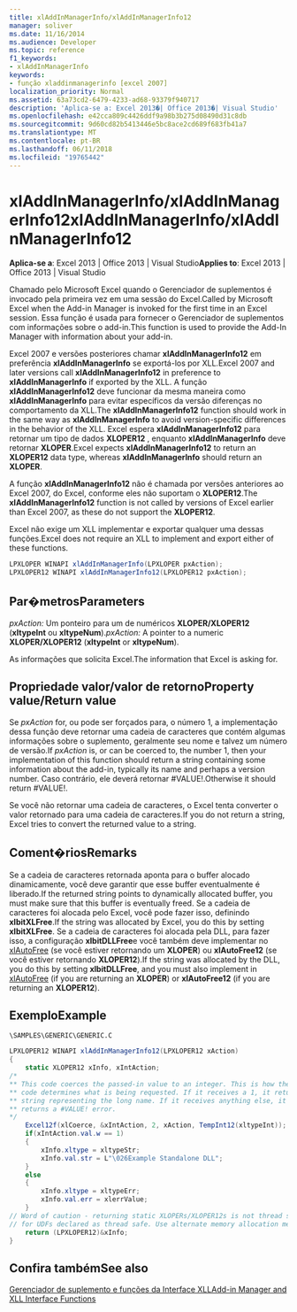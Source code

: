 ```yaml
---
title: xlAddInManagerInfo/xlAddInManagerInfo12
manager: soliver
ms.date: 11/16/2014
ms.audience: Developer
ms.topic: reference
f1_keywords:
- xlAddInManagerInfo
keywords:
- função xladdinmanagerinfo [excel 2007]
localization_priority: Normal
ms.assetid: 63a73cd2-6479-4233-ad68-93379f940717
description: 'Aplica-se a: Excel 2013�| Office 2013�| Visual Studio'
ms.openlocfilehash: e42cca809c4426ddf9a98b3b275d08490d31c8db
ms.sourcegitcommit: 9d60cd82b5413446e5bc8ace2cd689f683fb41a7
ms.translationtype: MT
ms.contentlocale: pt-BR
ms.lasthandoff: 06/11/2018
ms.locfileid: "19765442"
---
```

# <a name="xladdinmanagerinfoxladdinmanagerinfo12"></a><span data-ttu-id="840d3-104">xlAddInManagerInfo/xlAddInManagerInfo12</span><span class="sxs-lookup"><span data-stu-id="840d3-104">xlAddInManagerInfo/xlAddInManagerInfo12</span></span>

 <span data-ttu-id="840d3-105">**Aplica-se a**: Excel 2013 | Office 2013 | Visual Studio</span><span class="sxs-lookup"><span data-stu-id="840d3-105">**Applies to**: Excel 2013 | Office 2013 | Visual Studio</span></span> 
  
<span data-ttu-id="840d3-106">Chamado pelo Microsoft Excel quando o Gerenciador de suplementos é invocado pela primeira vez em uma sessão do Excel.</span><span class="sxs-lookup"><span data-stu-id="840d3-106">Called by Microsoft Excel when the Add-in Manager is invoked for the first time in an Excel session.</span></span> <span data-ttu-id="840d3-107">Essa função é usada para fornecer o Gerenciador de suplementos com informações sobre o add-in.</span><span class="sxs-lookup"><span data-stu-id="840d3-107">This function is used to provide the Add-In Manager with information about your add-in.</span></span>
  
<span data-ttu-id="840d3-108">Excel 2007 e versões posteriores chamar **xlAddInManagerInfo12** em preferência **xlAddInManagerInfo** se exportá-los por XLL.</span><span class="sxs-lookup"><span data-stu-id="840d3-108">Excel 2007 and later versions call **xlAddInManagerInfo12** in preference to **xlAddInManagerInfo** if exported by the XLL.</span></span> <span data-ttu-id="840d3-109">A função **xlAddInManagerInfo12** deve funcionar da mesma maneira como **xlAddInManagerInfo** para evitar específicos da versão diferenças no comportamento da XLL.</span><span class="sxs-lookup"><span data-stu-id="840d3-109">The **xlAddInManagerInfo12** function should work in the same way as **xlAddInManagerInfo** to avoid version-specific differences in the behavior of the XLL.</span></span> <span data-ttu-id="840d3-110">Excel espera **xlAddInManagerInfo12** para retornar um tipo de dados **XLOPER12** , enquanto **xlAddInManagerInfo** deve retornar **XLOPER**.</span><span class="sxs-lookup"><span data-stu-id="840d3-110">Excel expects **xlAddInManagerInfo12** to return an **XLOPER12** data type, whereas **xlAddInManagerInfo** should return an **XLOPER**.</span></span>
  
<span data-ttu-id="840d3-111">A função **xlAddInManagerInfo12** não é chamada por versões anteriores ao Excel 2007, do Excel, conforme eles não suportam o **XLOPER12**.</span><span class="sxs-lookup"><span data-stu-id="840d3-111">The **xlAddInManagerInfo12** function is not called by versions of Excel earlier than Excel 2007, as these do not support the **XLOPER12**.</span></span>
  
<span data-ttu-id="840d3-112">Excel não exige um XLL implementar e exportar qualquer uma dessas funções.</span><span class="sxs-lookup"><span data-stu-id="840d3-112">Excel does not require an XLL to implement and export either of these functions.</span></span>
  
```cs
LPXLOPER WINAPI xlAddInManagerInfo(LPXLOPER pxAction);
LPXLOPER12 WINAPI xlAddInManagerInfo12(LPXLOPER12 pxAction);
```

## <a name="parameters"></a><span data-ttu-id="840d3-113">Par�metros</span><span class="sxs-lookup"><span data-stu-id="840d3-113">Parameters</span></span>

 <span data-ttu-id="840d3-114">_pxAction:_ Um ponteiro para um de numéricos **XLOPER/XLOPER12** (**xltypeInt** ou **xltypeNum**).</span><span class="sxs-lookup"><span data-stu-id="840d3-114">_pxAction:_ A pointer to a numeric **XLOPER/XLOPER12** (**xltypeInt** or **xltypeNum**).</span></span>
  
<span data-ttu-id="840d3-115">As informações que solicita Excel.</span><span class="sxs-lookup"><span data-stu-id="840d3-115">The information that Excel is asking for.</span></span>
  
## <a name="property-valuereturn-value"></a><span data-ttu-id="840d3-116">Propriedade valor/valor de retorno</span><span class="sxs-lookup"><span data-stu-id="840d3-116">Property value/Return value</span></span>

<span data-ttu-id="840d3-117">Se _pxAction_ for, ou pode ser forçados para, o número 1, a implementação dessa função deve retornar uma cadeia de caracteres que contém algumas informações sobre o suplemento, geralmente seu nome e talvez um número de versão.</span><span class="sxs-lookup"><span data-stu-id="840d3-117">If  _pxAction_ is, or can be coerced to, the number 1, then your implementation of this function should return a string containing some information about the add-in, typically its name and perhaps a version number.</span></span> <span data-ttu-id="840d3-118">Caso contrário, ele deverá retornar #VALUE!.</span><span class="sxs-lookup"><span data-stu-id="840d3-118">Otherwise it should return #VALUE!.</span></span> 
  
<span data-ttu-id="840d3-119">Se você não retornar uma cadeia de caracteres, o Excel tenta converter o valor retornado para uma cadeia de caracteres.</span><span class="sxs-lookup"><span data-stu-id="840d3-119">If you do not return a string, Excel tries to convert the returned value to a string.</span></span>
  
## <a name="remarks"></a><span data-ttu-id="840d3-120">Coment�rios</span><span class="sxs-lookup"><span data-stu-id="840d3-120">Remarks</span></span>

<span data-ttu-id="840d3-121">Se a cadeia de caracteres retornada aponta para o buffer alocado dinamicamente, você deve garantir que esse buffer eventualmente é liberado.</span><span class="sxs-lookup"><span data-stu-id="840d3-121">If the returned string points to dynamically allocated buffer, you must make sure that this buffer is eventually freed.</span></span> <span data-ttu-id="840d3-122">Se a cadeia de caracteres foi alocada pelo Excel, você pode fazer isso, definindo **xlbitXLFree**.</span><span class="sxs-lookup"><span data-stu-id="840d3-122">If the string was allocated by Excel, you do this by setting **xlbitXLFree**.</span></span> <span data-ttu-id="840d3-123">Se a cadeia de caracteres foi alocada pela DLL, para fazer isso, a configuração **xlbitDLLFree**e você também deve implementar no [xlAutoFree](xlautofree-xlautofree12.md) (se você estiver retornando um **XLOPER**) ou **xlAutoFree12** (se você estiver retornando **XLOPER12**).</span><span class="sxs-lookup"><span data-stu-id="840d3-123">If the string was allocated by the DLL, you do this by setting **xlbitDLLFree**, and you must also implement in [xlAutoFree](xlautofree-xlautofree12.md) (if you are returning an **XLOPER**) or **xlAutoFree12** (if you are returning an **XLOPER12**).</span></span>
  
## <a name="example"></a><span data-ttu-id="840d3-124">Exemplo</span><span class="sxs-lookup"><span data-stu-id="840d3-124">Example</span></span>

 `\SAMPLES\GENERIC\GENERIC.C`
  
```cs
LPXLOPER12 WINAPI xlAddInManagerInfo12(LPXLOPER12 xAction)
{
    static XLOPER12 xInfo, xIntAction;
/*
** This code coerces the passed-in value to an integer. This is how the
** code determines what is being requested. If it receives a 1, it returns a
** string representing the long name. If it receives anything else, it
** returns a #VALUE! error.
*/
    Excel12f(xlCoerce, &xIntAction, 2, xAction, TempInt12(xltypeInt));
    if(xIntAction.val.w == 1) 
    {
        xInfo.xltype = xltypeStr;
        xInfo.val.str = L"\026Example Standalone DLL";
    }
    else 
    {
        xInfo.xltype = xltypeErr;
        xInfo.val.err = xlerrValue;
    }
// Word of caution - returning static XLOPERs/XLOPER12s is not thread safe
// for UDFs declared as thread safe. Use alternate memory allocation mechanisms.
    return (LPXLOPER12)&xInfo;
} 

```

## <a name="see-also"></a><span data-ttu-id="840d3-125">Confira também</span><span class="sxs-lookup"><span data-stu-id="840d3-125">See also</span></span>



[<span data-ttu-id="840d3-126">Gerenciador de suplemento e funções da Interface XLL</span><span class="sxs-lookup"><span data-stu-id="840d3-126">Add-in Manager and XLL Interface Functions</span></span>](add-in-manager-and-xll-interface-functions.md)

